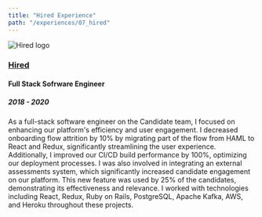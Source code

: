 ```yaml
---
title: "Hired Experience"
path: "/experiences/07_hired"
---
```


<img alt="Hired logo" src="/company-logos/hired-old.webp">

### [Hired](https://hired.com)
#### Full Stack Sofrware Engineer
##### 2018 - 2020
As a full-stack software engineer on the Candidate team, I focused on enhancing our platform's efficiency and user engagement. I decreased onboarding flow attrition by 10% by migrating part of the flow from HAML to React and Redux, significantly streamlining the user experience. Additionally, I improved our CI/CD build performance by 100%, optimizing our deployment processes. I was also involved in integrating an external assessments system, which significantly increased candidate engagement on our platform. This new feature was used by 25% of the candidates, demonstrating its effectiveness and relevance. I worked with technologies including React, Redux, Ruby on Rails, PostgreSQL, Apache Kafka, AWS, and Heroku throughout these projects.
